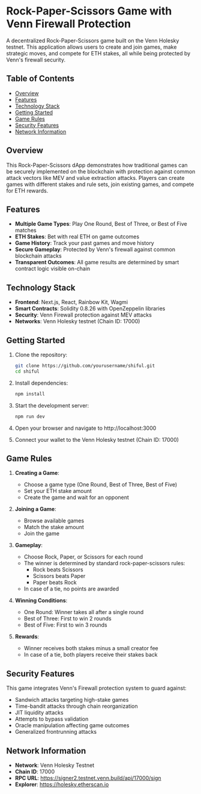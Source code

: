 # Rock-Paper-Scissors Game with Venn Firewall Protection

A decentralized Rock-Paper-Scissors game built on the Venn Holesky testnet. This application allows users to create and join games, make strategic moves, and compete for ETH stakes, all while being protected by Venn's firewall security.

## Table of Contents

- [Overview](#overview)
- [Features](#features)
- [Technology Stack](#technology-stack)
- [Getting Started](#getting-started)
- [Game Rules](#game-rules)
- [Security Features](#security-features)
- [Network Information](#network-information)

## Overview

This Rock-Paper-Scissors dApp demonstrates how traditional games can be securely implemented on the blockchain with protection against common attack vectors like MEV and value extraction attacks. Players can create games with different stakes and rule sets, join existing games, and compete for ETH rewards.

## Features

- **Multiple Game Types**: Play One Round, Best of Three, or Best of Five matches
- **ETH Stakes**: Bet with real ETH on game outcomes
- **Game History**: Track your past games and move history
- **Secure Gameplay**: Protected by Venn's firewall against common blockchain attacks
- **Transparent Outcomes**: All game results are determined by smart contract logic visible on-chain

## Technology Stack

- **Frontend**: Next.js, React, Rainbow Kit, Wagmi
- **Smart Contracts**: Solidity 0.8.26 with OpenZeppelin libraries
- **Security**: Venn Firewall protection against MEV attacks
- **Networks**: Venn Holesky testnet (Chain ID: 17000)

## Getting Started

1. Clone the repository:
   ```bash
   git clone https://github.com/yourusername/shiful.git
   cd shiful
   ```

2. Install dependencies:
   ```bash
   npm install
   ```

3. Start the development server:
   ```bash
   npm run dev
   ```

4. Open your browser and navigate to http://localhost:3000

5. Connect your wallet to the Venn Holesky testnet (Chain ID: 17000)

## Game Rules

1. **Creating a Game**: 
   - Choose a game type (One Round, Best of Three, Best of Five)
   - Set your ETH stake amount
   - Create the game and wait for an opponent

2. **Joining a Game**:
   - Browse available games
   - Match the stake amount
   - Join the game

3. **Gameplay**:
   - Choose Rock, Paper, or Scissors for each round
   - The winner is determined by standard rock-paper-scissors rules:
     - Rock beats Scissors
     - Scissors beats Paper
     - Paper beats Rock
   - In case of a tie, no points are awarded

4. **Winning Conditions**:
   - One Round: Winner takes all after a single round
   - Best of Three: First to win 2 rounds
   - Best of Five: First to win 3 rounds

5. **Rewards**:
   - Winner receives both stakes minus a small creator fee
   - In case of a tie, both players receive their stakes back

## Security Features

This game integrates Venn's Firewall protection system to guard against:

- Sandwich attacks targeting high-stake games
- Time-bandit attacks through chain reorganization
- JIT liquidity attacks
- Attempts to bypass validation
- Oracle manipulation affecting game outcomes
- Generalized frontrunning attacks

## Network Information

- **Network**: Venn Holesky Testnet
- **Chain ID**: 17000
- **RPC URL**: https://signer2.testnet.venn.build/api/17000/sign
- **Explorer**: https://holesky.etherscan.io



